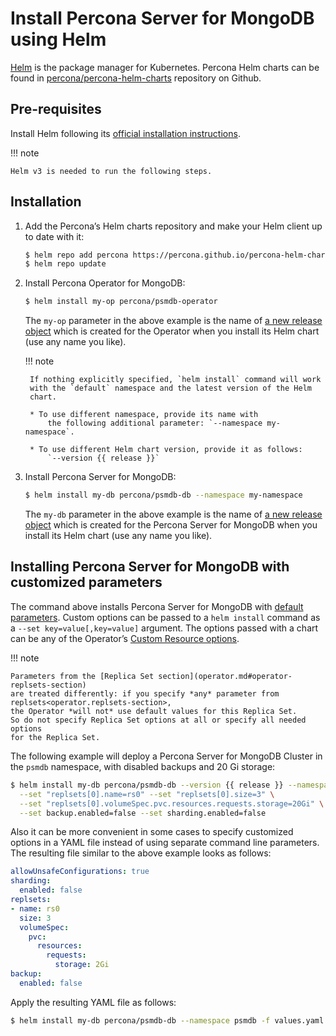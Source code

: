 # Install Percona Server for MongoDB using Helm

[Helm](https://github.com/helm/helm) is the package manager for Kubernetes. Percona Helm charts can be found in [percona/percona-helm-charts](https://github.com/percona/percona-helm-charts) repository on Github.

## Pre-requisites

Install Helm following its [official installation instructions](https://docs.helm.sh/using_helm/#installing-helm).

!!! note

    Helm v3 is needed to run the following steps.

## Installation


1. Add the Percona’s Helm charts repository and make your Helm client up to
    date with it:

    ``` {.bash data-prompt="$" }
    $ helm repo add percona https://percona.github.io/percona-helm-charts/
    $ helm repo update
    ```

2. Install Percona Operator for MongoDB:

    ``` {.bash data-prompt="$" }
    $ helm install my-op percona/psmdb-operator
    ```

    The `my-op` parameter in the above example is the name of [a new release object](https://helm.sh/docs/intro/using_helm/#three-big-concepts)
    which is created for the Operator when you install its Helm chart (use any
    name you like).

    !!! note

        If nothing explicitly specified, `helm install` command will work
        with the `default` namespace and the latest version of the Helm
        chart. 
        
        * To use different namespace, provide its name with
            the following additional parameter: `--namespace my-namespace`.
        
        * To use different Helm chart version, provide it as follows:
            `--version {{ release }}`

3. Install Percona Server for MongoDB:

    ``` {.bash data-prompt="$" }
    $ helm install my-db percona/psmdb-db --namespace my-namespace
    ```

    The `my-db` parameter in the above example is the name of [a new release object](https://helm.sh/docs/intro/using_helm/#three-big-concepts)
    which is created for the Percona Server for MongoDB when you install its Helm
    chart (use any name you like).

## Installing Percona Server for MongoDB with customized parameters

The command above installs Percona Server for MongoDB with [default parameters](operator.md#operator-custom-resource-options).
Custom options can be passed to a `helm install` command as a
`--set key=value[,key=value]` argument. The options passed with a chart can be
any of the Operator’s [Custom Resource options](https://github.com/percona/percona-helm-charts/tree/main/charts/psmdb-db#installing-the-chart).

!!! note

    Parameters from the [Replica Set section](operator.md#operator-replsets-section)
    are treated differently: if you specify *any* parameter from replsets<operator.replsets-section>,
    the Operator *will not* use default values for this Replica Set.
    So do not specify Replica Set options at all or specify all needed options
    for the Replica Set.

The following example will deploy a Percona Server for MongoDB Cluster in the
`psmdb` namespace, with disabled backups and 20 Gi storage:

``` {.bash data-prompt="$" }
$ helm install my-db percona/psmdb-db --version {{ release }} --namespace psmdb \
  --set "replsets[0].name=rs0" --set "replsets[0].size=3" \
  --set "replsets[0].volumeSpec.pvc.resources.requests.storage=20Gi" \
  --set backup.enabled=false --set sharding.enabled=false
```

Also it can be more convenient in some cases to specify customized options
in a YAML file instead of using separate command line parameters. The resulting
file similar to the above example looks as follows:

``` yaml title="values.yaml"
allowUnsafeConfigurations: true
sharding:
  enabled: false
replsets:
- name: rs0
  size: 3
  volumeSpec:
    pvc:
      resources:
        requests:
          storage: 2Gi
backup:
  enabled: false
```

Apply the resulting YAML file as follows:

``` {.bash data-prompt="$" }
$ helm install my-db percona/psmdb-db --namespace psmdb -f values.yaml
```

